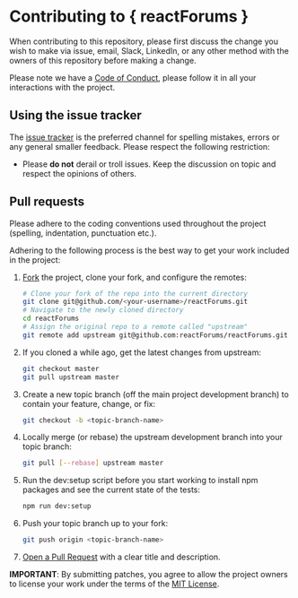 # Contributing to \{ reactForums \}

When contributing to this repository, please first discuss the change you wish to make via issue, email, Slack, LinkedIn, or any other method with the owners of this repository before making a change.

Please note we have a [Code of Conduct](CODE_OF_CONDUCT.md), please follow it in all your interactions with the project.

## Using the issue tracker

The [issue tracker](https://github.com/reactForums/reactForums/issues) is the preferred channel for spelling mistakes, errors or any general smaller feedback. Please respect the following restriction:

- Please **do not** derail or troll issues. Keep the discussion on topic and respect the opinions of others.

## Pull requests

Please adhere to the coding conventions used throughout the project (spelling, indentation, punctuation etc.).

Adhering to the following process is the best way to get your work included in the project:

1. [Fork](https://help.github.com/articles/fork-a-repo) the project, clone your fork, and configure the remotes:

   ```bash
   # Clone your fork of the repo into the current directory
   git clone git@github.com/<your-username>/reactForums.git
   # Navigate to the newly cloned directory
   cd reactForums
   # Assign the original repo to a remote called "upstream"
   git remote add upstream git@github.com:reactForums/reactForums.git
   ```

2. If you cloned a while ago, get the latest changes from upstream:

   ```bash
   git checkout master
   git pull upstream master
   ```

3. Create a new topic branch (off the main project development branch) to
   contain your feature, change, or fix:

   ```bash
   git checkout -b <topic-branch-name>
   ```

4. Locally merge (or rebase) the upstream development branch into your topic branch:

   ```bash
   git pull [--rebase] upstream master
   ```

5. Run the dev:setup script before you start working to install npm packages and see the current state of the tests:

   ```bash
   npm run dev:setup
   ```

6. Push your topic branch up to your fork:

   ```bash
   git push origin <topic-branch-name>
   ```

7. [Open a Pull Request](https://help.github.com/articles/using-pull-requests/)
   with a clear title and description.

**IMPORTANT**: By submitting patches, you agree to allow the project owners to license your work under the terms of the [MIT License](LICENSE).
